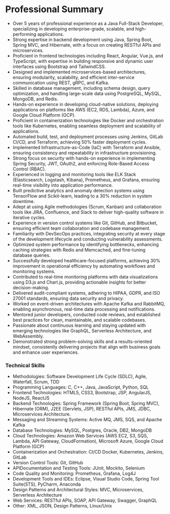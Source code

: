 # Professional Summary

  -	Over 5 years of professional experience as a Java Full-Stack Developer, specializing in developing enterprise-grade, scalable, and high-performing applications.
  -	Strong expertise in backend development using Java, Spring Boot, Spring MVC, and Hibernate, with a focus on creating RESTful APIs and microservices.
  -	Proficient in frontend technologies including React, Angular, Vue.js, and TypeScript, with expertise in building responsive and dynamic user interfaces using Bootstrap and TailwindCSS.
  -	Designed and implemented microservices-based architectures, ensuring modularity, scalability, and efficient inter-service communication using REST, gRPC, and Kafka.
  -	Skilled in database management, including schema design, query optimization, and handling large-scale data using PostgreSQL, MySQL, MongoDB, and Redis.
  -	Hands-on experience in developing cloud-native solutions, deploying applications on platforms like AWS (EC2, RDS, Lambda), Azure, and Google Cloud Platform (GCP).
  -	Proficient in containerization technologies like Docker and orchestration tools like Kubernetes, enabling seamless deployment and scalability of applications.
  -	Automated build, test, and deployment processes using Jenkins, GitLab CI/CD, and Terraform, achieving 50% faster deployment cycles.
  -	Implemented Infrastructure-as-Code (IaC) with Terraform and Ansible, ensuring consistency and repeatability in infrastructure provisioning.
  -	Strong focus on security with hands-on experience in implementing Spring Security, JWT, OAuth2, and enforcing Role-Based Access Control (RBAC).
  -	Experienced in logging and monitoring tools like ELK Stack (Elasticsearch, Logstash, Kibana), Prometheus, and Grafana, ensuring real-time visibility into application performance.
  - Built predictive analytics and anomaly detection systems using TensorFlow and Scikit-learn, leading to a 30% reduction in system downtime.
  -	Adept at using Agile methodologies (Scrum, Kanban) and collaboration tools like JIRA, Confluence, and Slack to deliver high-quality software in iterative cycles.
  -	Experience in version control systems like Git, GitHub, and Bitbucket, ensuring efficient team collaboration and codebase management.
  -	Familiarity with DevSecOps practices, integrating security at every stage of the development lifecycle and conducting vulnerability assessments.
  -	Optimized system performance by identifying bottlenecks, enhancing caching strategies with Redis and Memcached, and fine-tuning database queries.
  -	Successfully developed healthcare-focused platforms, achieving 30% improvement in operational efficiency by automating workflows and monitoring systems.
  -	Contributed to real-time monitoring platforms with data visualizations using D3.js and Chart.js, providing actionable insights for better decision-making.
  -	Delivered audit-compliant systems, adhering to HIPAA, GDPR, and ISO 27001 standards, ensuring data security and privacy.
  -	Worked on event-driven architectures with Apache Kafka and RabbitMQ, enabling asynchronous, real-time data processing and notifications.
  - Mentored junior developers, conducted code reviews, and established best practices for clean, maintainable, and scalable codebases.
  -	Passionate about continuous learning and staying updated with emerging technologies like GraphQL, Serverless Architecture, and WebAssembly.
  -	Demonstrated strong problem-solving skills and a results-oriented mindset, consistently delivering projects that align with business goals and enhance user experiences.

### Technical Skills

  - Methodologies:	Software Development Life Cycle (SDLC), Agile, Waterfall, Scrum, TDD
  - Programming Languages:	C, C++, Java, JavaScript, Python, SQL
  - Frontend Technologies:	HTML5, CSS3, Bootstrap, JSP, AngularJS, NodeJS, ReactJS
  - Backend Technologies: Spring Framework (Spring Boot, Spring MVC), Hibernate (ORM), J2EE (Servlets, JSP), RESTful APIs, JMS, JDBC, Microservices Architecture.
  - Messaging and Streaming Systems: Active MQ, JMS, SQS, and Apache Kafka
  - Database Technologies:	MySQL, Postgres, Oracle, DB2, MongoDB
  - Cloud Technologies:	Amazon Web Services (AWS EC2, S3, SQS, Lambda, API Gateway, CloudFormation), Microsoft Azure, Google Cloud Platform (GCP)
  - Containerization and Orchestration: CI/CD	Docker, Kubernetes, Jenkins, GitLab
  - Version Control Tools:	Git, GitHub
  - APIDocumentation and Testing Tools: JUnit, Mockito, Selenium
  - Code Quality and Monitoring: Prometheus, Grafana, Log4J
  - Development Tools and IDEs: Eclipse, Visual Studio Code, Spring Tool Suite(STS), PyCharm, Anaconda
  - Design Patterns and Architectural Styles:	MVC, Microservices, Serverless Architecture
  - Web Services:	RESTful APIs, SOAP, API Gateway, Swagger, GraphQL
  - Other:	XML, JSON, Design Patterns, Linux/Unix
